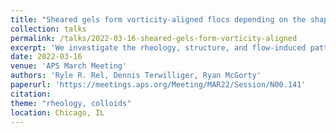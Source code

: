 ```yaml
---
title: "Sheared gels form vorticity-aligned flocs depending on the shape of connected colloidal clusters"
collection: talks
permalink: /talks/2022-03-16-sheared-gels-form-vorticity-aligned
excerpt: 'We investigate the rheology, structure, and flow-induced patterning of colloidal gels composed of thermosensitive poly(N-isopropylacrylamide) (pNIPAM) microgel particles. We mix these particles with a polymer to induce a depletion attraction. At room temperature, these mixtures phase separate into coexisting fluid phases. At slightly higher temperatures, these mixtures form a gel due to the increased hydrophobicity of the colloidal microgel particles. By applying shear to our samples while in the fluid-fluid demixed state, we can deform the colloid-rich domains. By then increasing the temperature, these colloid-rich domains connect together to form a sample-spanning gel. We observe the flow-induced patterns that form when we continue shearing this gel and it yields. We find that the patterns depend on how deformed, by flow, the colloid-rich domains were prior to gelation. For a range of shear rates applied to the sample while in the fluid-fluid demixed state, when the sample transitions to the gel state and is sheared we observe vorticity-aligned log-like flocs which roll between the parallel plates of our geometry. Our data suggests that the morphology of the colloidal clusters, which is dependent on the shear rate applied while in the fluid-fluid demixed state, is an important factor in determining whether or not vorticity-aligned flocs form. This work may offer routes for tuning the strength and structure of colloidal gels.'
date: 2022-03-16
venue: 'APS March Meeting'
authors: 'Ryle R. Rel, Dennis Terwilliger, Ryan McGorty'
paperurl: 'https://meetings.aps.org/Meeting/MAR22/Session/N00.141'
citation: 
theme: "rheology, colloids"
location: Chicago, IL
---
```


